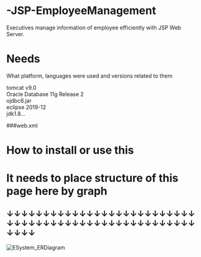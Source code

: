 # -JSP-EmployeeManagement
Executives manage information of employee efficiently with JSP Web Server.

# Needs
What platform, languages were used and versions related to them

tomcat v9.0<br>
Oracle Database 11g Release 2<br>
ojdbc6.jar<br>
eclipse 2019-12<br>
jdk1.8...<br>

###web.xml <br>

# How to install or use this

# It needs to place structure of this page here by graph
## ↓↓↓↓↓↓↓↓↓↓↓↓↓↓↓↓↓↓↓↓↓↓↓↓↓↓↓↓↓↓↓↓↓↓↓↓↓↓↓↓↓↓↓↓↓↓↓↓↓↓↓↓↓↓↓↓
![ESystem_ERDiagram](https://user-images.githubusercontent.com/37391569/72593459-5d104f80-3948-11ea-800d-2c0bc8e8a8a6.png)
